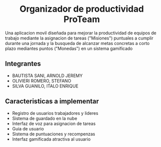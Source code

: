 # <h1 align="center">Organizador de productividad <b>ProTeam</b></h1>
Una aplicacion movil diseñada para mejorar la productividad de equipos de trabajo mediante la asignacion de tareas ("Misiones") puntuales a cumplir durante una jornada y la busqueda de alcanzar metas concretas a corto plazo mediantes puntos ("Monedas") en un sistema gamificado
## Integrantes
- BAUTISTA SANI, ARNOLD JEREMY
- OLIVIERI ROMERO, STEFANO
- SILVA GUANILO, ITALO ENRIQUE

## Caracteristicas a implementar
- Registro de usuarios trabajadores y lideres
- Sistema de guardado en la nube
- Interfaz de voz para asignacion de tareas
- Guia de usuario
- Sistema de puntuaciones y recompenzas
- Interfaz gamificada atractiva al usuario
